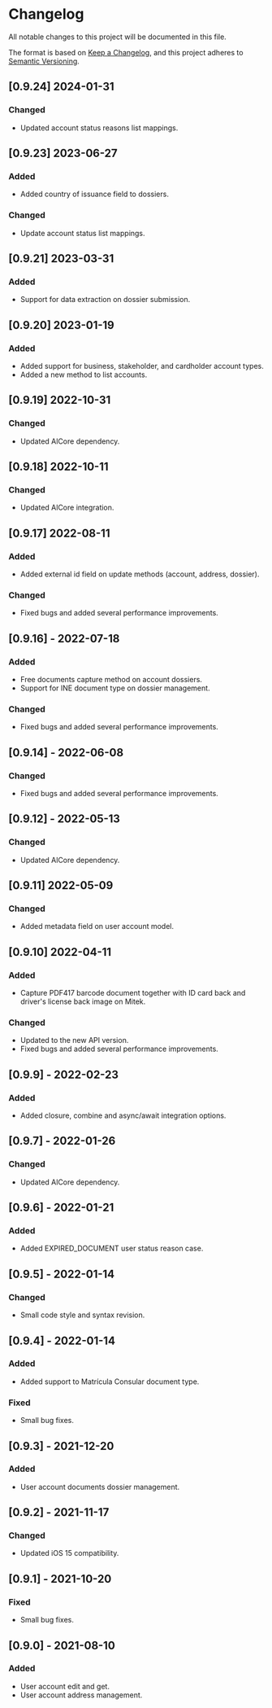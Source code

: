 # Changelog
All notable changes to this project will be documented in this file.

The format is based on [Keep a Changelog](https://keepachangelog.com/en/1.1.0/),
and this project adheres to [Semantic Versioning](https://semver.org/spec/v2.0.0.html).


## [0.9.24] 2024-01-31

### Changed
- Updated account status reasons list mappings.


## [0.9.23] 2023-06-27

### Added
- Added country of issuance field to dossiers.

### Changed
- Update account status list mappings.


## [0.9.21] 2023-03-31

### Added
- Support for data extraction on dossier submission.


## [0.9.20] 2023-01-19

### Added
- Added support for business, stakeholder, and cardholder account types.
- Added a new method to list accounts.


## [0.9.19] 2022-10-31

### Changed
- Updated AlCore dependency.


## [0.9.18] 2022-10-11

### Changed
- Updated AlCore integration.


## [0.9.17] 2022-08-11

### Added
- Added external id field on update methods (account, address, dossier).

### Changed
- Fixed bugs and added several performance improvements.


## [0.9.16] - 2022-07-18

### Added
- Free documents capture method on account dossiers.
- Support for INE document type on dossier management.

### Changed
- Fixed bugs and added several performance improvements.


## [0.9.14] - 2022-06-08

### Changed
- Fixed bugs and added several performance improvements.


## [0.9.12] - 2022-05-13

### Changed
- Updated AlCore dependency.


## [0.9.11] 2022-05-09

### Changed
- Added metadata field on user account model.


## [0.9.10] 2022-04-11

### Added
- Capture PDF417 barcode document together with ID card back and driver's license back image on Mitek.

### Changed
- Updated to the new API version.
- Fixed bugs and added several performance improvements.


## [0.9.9] - 2022-02-23

### Added
- Added closure, combine and async/await integration options.


## [0.9.7] - 2022-01-26

### Changed
- Updated AlCore dependency.


## [0.9.6] - 2022-01-21

### Added
- Added EXPIRED_DOCUMENT user status reason case.


## [0.9.5] - 2022-01-14

### Changed
- Small code style and syntax revision.


## [0.9.4] - 2022-01-14

### Added
- Added support to Matrícula Consular document type.

### Fixed
- Small bug fixes.


## [0.9.3] - 2021-12-20

### Added
- User account documents dossier management.


## [0.9.2] - 2021-11-17

### Changed
- Updated iOS 15 compatibility.


## [0.9.1] - 2021-10-20

### Fixed
- Small bug fixes.


## [0.9.0] - 2021-08-10

### Added
- User account edit and get.
- User account address management.
